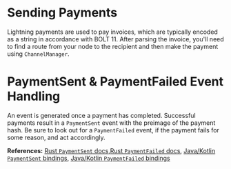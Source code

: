 # Sending Payments

Lightning payments are used to pay invoices, which are typically encoded as a
string in accordance with BOLT 11. After parsing the invoice, you'll need to
find a route from your node to the recipient and then make the payment using
`ChannelManager`.

<CodeSwitcher :languages="{rust:'Rust', kotlin:'Kotlin', swift:'Swift'}">
  <template v-slot:rust>

```rust
// Parse the invoice.
let invoice = Invoice::from_str(encoded_invoice)
	.expect("ERROR: failed to parse invoice");

let amt_pico_btc = invoice.amount_pico_btc()
	.expect("ERROR: invalid invoice: must contain amount to pay");
let amt_msat = amt_pico_btc / 10;
let payer_pubkey = channel_manager.get_our_node_id();
let network_graph = router.network_graph.read().unwrap();
let payee_pubkey = invoice.recover_payee_pub_key();
let payee_features = invoice.features().cloned();
let first_hops = channel_manager.list_usable_channels();
let last_hops = invoice.route_hints();
let final_cltv = invoice.min_final_cltv_expiry() as u32;

// Find a route and send the payment.
let route = router::get_route(
	&payer_pubkey, &network_graph, &payee_pubkey, payee_features,
	Some(&first_hops.iter().collect::<Vec<_>>()), &last_hops,
	amt_msat, final_cltv, logger.clone(),
).expect("ERROR: failed to find route");

let payment_hash = PaymentHash(invoice.payment_hash().clone().into_inner());
let payment_secret = invoice.payment_secret().cloned();

channel_manager.send_payment(&route, payment_hash, &payment_secret)
	.expect("ERROR: failed to send payment");
```

  </template>
  <template v-slot:kotlin>

```java
// Get an invoice from the recipient/payee
val invoice = Bolt11Invoice.from_str(recipientInvoice)
val invoiceResult = (invoice as Result_Bolt11InvoiceParseOrSemanticErrorZ.Result_Bolt11InvoiceParseOrSemanticErrorZ_OK).res
val paymentParams = UtilMethods.payment_parameters_from_invoice(invoiceResult)
val paymentParamsResult = (paymentParams as Result_C3Tuple_ThirtyTwoBytesRecipientOnionFieldsRouteParametersZNoneZ.Result_C3Tuple_ThirtyTwoBytesRecipientOnionFieldsRouteParametersZNoneZ_OK).res

val paymentHash = paymentParamsResult._a
val recipientOnion = paymentParamsResult._b
val paymentId = paymentParamsResult._a
val routeParams = paymentParamsResult._c

val res = channelManager.send_payment(paymentHash, recipientOnion, paymentId, routeParams, Retry.attempts(5))

if (res.is_ok) {
  // Payment success
}
```

  </template>

  <template v-slot:swift>

```Swift
let invoiceStr = // get an invoice from the payee
let parsedInvoice = Bolt11Invoice.fromStr(s: invoiceStr)

if let invoiceVal = parsedInvoice.getValue() {
  let invoicePaymentResult = Bindings.paymentParametersFromInvoice(invoice: invoiceVal)
  guard invoicePaymentResult.isOk() else {
    return false
  }
  let (paymentHash, recipientOnion, routeParams) = Bindings.paymentParametersFromInvoice(invoice: invoiceVal).getValue()!
  let paymentId = invoice.paymentHash()!
  let res = channelManager.sendPayment(
    paymentHash: paymentHash, 
    recipientOnion: recipientOnion, 
    paymentId: paymentId, 
    routeParams: routeParams, 
    retryStrategy: .initWithTimeout(a: 15)
  )

  if res.isOk() {
    // Payment Sent
  }
}
```

  </template>

</CodeSwitcher>

# PaymentSent & PaymentFailed Event Handling

An event is generated once a payment has completed. Successful payments result
in a `PaymentSent` event with the preimage of the payment hash. Be sure to look
out for a `PaymentFailed` event, if the payment fails for some reason, and act
accordingly.

<CodeSwitcher :languages="{rust:'Rust', kotlin:'Kotlin', swift:'Swift'}">
  <template v-slot:rust>

```rust
// In the event handler passed to BackgroundProcessor::start
match event {
	Event::PaymentSent { payment_preimage } => {
		// Handle successful payment
	}
	Event::PaymentFailed { payment_hash, rejected_by_dest } => {
		// Handle failed payment
	}
	// ...
}
```

  </template>
  <template v-slot:kotlin>

```java
// In the `handleEvent` method of ChannelManagerPersister implementation
if(event is Event.PaymentSent) {
    // Handle successful payment
}

if(event is Event.PaymentFailed) {
    // Handle failed payment
}
```

  </template>

  <template v-slot:swift>

```Swift
// In the `handleEvent` method of ChannelManagerPersister implementation
if let paymentSentEvent = event.getValueAsPaymentSent() {
  // Handle successful payment
} else if let paymentFailedEvent = event.getValueAsPaymentFailed() {
  // Handle failed payment
}
```

  </template>

</CodeSwitcher>

**References:** [Rust `PaymentSent` docs](https://docs.rs/lightning/*/lightning/events/enum.Event.html#variant.PaymentSent),[Rust `PaymentFailed` docs](https://docs.rs/lightning/*/lightning/events/enum.Event.html#variant.PaymentFailed), [Java/Kotlin `PaymentSent` bindings](https://github.com/lightningdevkit/ldk-garbagecollected/blob/main/src/main/java/org/ldk/structs/Event.java#L464), [Java/Kotlin `PaymentFailed` bindings](https://github.com/lightningdevkit/ldk-garbagecollected/blob/main/src/main/java/org/ldk/structs/Event.java#L512)